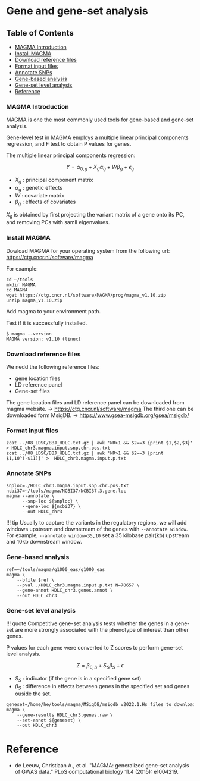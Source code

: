 # Gene and gene-set analysis

## Table of Contents

- [MAGMA Introduction](#magma-introduction)
- [Install MAGMA](#install-magma)
- [Download reference files](#download-reference-files)
- [Format input files](#format-input-files)
- [Annotate SNPs](#annotate-snps)
- [Gene-based analysis](#gene-based-analysis)
- [Gene-set level analysis](#gene-set-level-analysis)
- [Reference](#reference)

### MAGMA Introduction
MAGMA is one the most commonly used tools for gene-based and gene-set analysis. 

Gene-level test in MAGMA employs a multiple linear principal components regression, and F test to obtain P values for genes.

The multiple linear principal components regression: 

$$
Y = \alpha_{0,g} + X_g \alpha_g + W \beta_g + \epsilon_g
$$

- $X_g$ : principal component matrix 
- $\alpha_g$ : genetic effects
- $W$ : covariate matrix
- $\beta_g$ : effects of covariates 

$X_g$ is obtained by first projecting the variant matrix of a gene onto its PC, and removing PCs with samll eigenvalues.

### Install MAGMA
Dowload MAGMA for your operating system from the following url:
https://ctg.cncr.nl/software/magma

For example:
```
cd ~/tools
mkdir MAGMA
cd MAGMA
wget https://ctg.cncr.nl/software/MAGMA/prog/magma_v1.10.zip
unzip magma_v1.10.zip
```
Add magma to your environment path.

Test if it is successfully installed.
```
$ magma --version
MAGMA version: v1.10 (linux)
```

### Download reference files

We nedd the following reference files:
- gene location files
- LD reference panel
- Gene-set files

The gene location files and LD reference panel can be downloaded from magma website. -> https://ctg.cncr.nl/software/magma
The third one can be downloaded form MsigDB. -> https://www.gsea-msigdb.org/gsea/msigdb/

### Format input files
```
zcat ../08_LDSC/BBJ_HDLC.txt.gz | awk 'NR>1 && $2==3 {print $1,$2,$3}' > HDLC_chr3.magma.input.snp.chr.pos.txt
zcat ../08_LDSC/BBJ_HDLC.txt.gz | awk 'NR>1 && $2==3 {print $1,10^(-$11)}' >  HDLC_chr3.magma.input.p.txt

```
### Annotate SNPs

```
snploc=./HDLC_chr3.magma.input.snp.chr.pos.txt
ncbi37=~/tools/magma/NCBI37/NCBI37.3.gene.loc
magma --annotate \
      --snp-loc ${snploc} \
      --gene-loc ${ncbi37} \
      --out HDLC_chr3
```

!!! tip
    Usually to capture the variants in the regulatory regions, we will add windows upstream and downstream of the genes with `--annotate window`. For example, `--annotate window=35,10` set a 35 kilobase pair(kb) upstream and 10kb downstream window.


### Gene-based analysis
```
ref=~/tools/magma/g1000_eas/g1000_eas
magma \
	--bfile $ref \
	--pval ./HDLC_chr3.magma.input.p.txt N=70657 \
	--gene-annot HDLC_chr3.genes.annot \
	--out HDLC_chr3

```
### Gene-set level analysis

!!! quote
    Competitive gene-set analysis tests whether the genes in a gene-set are more strongly associated with the phenotype of interest than other genes.

P values for each gene were converted to Z scores to perform gene-set level analysis.

$$
Z = \beta_{0,S} + S_S \beta_S + \epsilon
$$

- $S_S$ : indicator (if the gene is in a specified gene set)
- $\beta_S$ : difference in effects between genes in the specified set and genes ouside the set.

```
geneset=/home/he/tools/magma/MSigDB/msigdb_v2022.1.Hs_files_to_download_locally/msigdb_v2022.1.Hs_GMTs/msigdb.v2022.1.Hs.entrez.gmt
magma \
	--gene-results HDLC_chr3.genes.raw \
	--set-annot ${geneset} \
	--out HDLC_chr3
```

# Reference
- de Leeuw, Christiaan A., et al. "MAGMA: generalized gene-set analysis of GWAS data." PLoS computational biology 11.4 (2015): e1004219.
